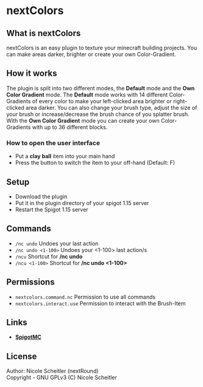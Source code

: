 # nextColors

## What is nextColors

nextColors is an easy plugin to texture your minecraft building projects. You can make areas darker, brighter or create 
your own Color-Gradient.

## How it works

The plugin is split into two different modes, the **Default** mode and the **Own Color Gradient** mode. The **Default** 
mode works with 14 different Color-Gradients of every color to make your left-clicked area brighter or right-clicked 
area darker. You can also change your brush type, adjust the size of your brush or increase/decrease the brush chance 
of you splatter brush. With the **Own Color Gradient** mode you can create your own Color-Gradients with up to 36 
different blocks.

### How to open the user interface

- Put a **clay ball** item into your main hand
- Press the button to switch the item to your off-hand (Default: F)

## Setup

- Download the plugin
- Put it in the plugin directory of your spigot 1.15 server
- Restart the Spigot 1.15 server

## Commands

- ```/nc undo``` Undoes your last action
- ```/nc undo <1-100>``` Undoes your <1-100> last action/s
- ```/ncu``` Shortcut for **/nc undo**
- ```/ncu <1-100>``` Shortcut for **/nc undo <1-100>**

## Permissions

- ```nextcolors.command.nc``` Permission to use all commands
- ```nextcolors.interact.use``` Permission to interact with the Brush-Item

## Links

- **[SpigotMC](https://www.spigotmc.org/resources/nextcolors.82825)**

## License

Author: Nicole Scheitler (nextRound) <br/>
Copyright - GNU GPLv3 (C) Nicole Scheitler